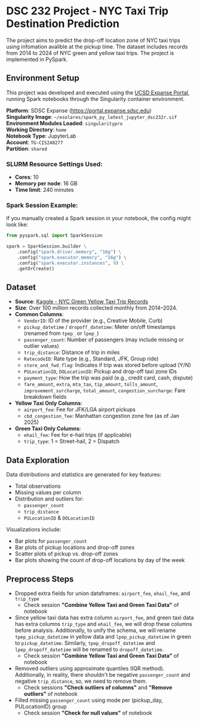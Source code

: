 # DSC 232 Project - NYC Taxi Trip Destination Prediction

The project aims to predict the drop-off location zone of NYC taxi trips using infomation avalible at the pickup time. The dataset includes records from 2014 to 2024 of NYC green and yellow taxi trips. The project is implemented in PySpark.

## Environment Setup

This project was developed and executed using the [UCSD Expanse Portal](https://portal.expanse.sdsc.edu), running Spark notebooks through the Singularity container environment.

**Platform**: SDSC Expanse (https://portal.expanse.sdsc.edu)  
**Singularity Image**: `~/esolares/spark_py_latest_jupyter_dsc232r.sif`  
**Environment Modules Loaded**: `singularitypro`  
**Working Directory**: `home`  
**Notebook Type**: JupyterLab  
**Account**: `TG-CIS240277`  
**Partition**: `shared`

### SLURM Resource Settings Used:
- **Cores**: 10
- **Memory per node**: 16 GB
- **Time limit**: 240 minutes

### Spark Session Example:
If you manually created a Spark session in your notebook, the config might look like:
```python
from pyspark.sql import SparkSession

spark = SparkSession.builder \
    .config("spark.driver.memory", "16g") \
    .config("spark.executor.memory", "16g") \
    .config("spark.executor.instances", 9) \
    .getOrCreate()
```

## Dataset

- **Source**: [Kaggle - NYC Green Yellow Taxi Trip Records](https://www.kaggle.com/datasets/madalagopichand/nyc-green-yellow-taxi-trip-records)
- **Size**: Over 100 million records collected monthly from 2014–2024.
- **Common Columns**:
  - `VendorID`: ID of the provider (e.g., Creative Mobile, Curb)
  - `pickup_datetime` / `dropoff_datetime`: Meter on/off timestamps (renamed from `tpep_` or `lpep_`)
  - `passenger_count`: Number of passengers (may include missing or outlier values)
  - `trip_distance`: Distance of trip in miles
  - `RatecodeID`: Rate type (e.g., Standard, JFK, Group ride)
  - `store_and_fwd_flag`: Indicates if trip was stored before upload (Y/N)
  - `PULocationID`, `DOLocationID`: Pickup and drop-off taxi zone IDs
  - `payment_type`: How the trip was paid (e.g., credit card, cash, dispute)
  - `fare_amount`, `extra`, `mta_tax`, `tip_amount`, `tolls_amount`, `improvement_surcharge`, `total_amount`, `congestion_surcharge`: Fare breakdown fields
- **Yellow Taxi Only Columns**:
  - `airport_fee`: Fee for JFK/LGA airport pickups
  - `cbd_congestion_fee`: Manhattan congestion zone fee (as of Jan 2025)
- **Green Taxi Only Columns**:
  - `ehail_fee`: Fee for e-hail trips (if applicable)
  - `trip_type`: 1 = Street-hail, 2 = Dispatch

## Data Exploration

Data distributions and statistics are generated for key features:
- Total observations
- Missing values per column
- Distribution and outliers for:
  - `passenger_count`
  - `trip_distance`
  - `PULocationID` & `DOLocationID`

Visualizations include:
- Bar plots for `passenger_count`
- Bar plots of pickup locations and drop-off zones
- Scatter plots of pickup vs. drop-off zones
- Bar plots showing the count of drop-off locations by day of the week

## Preprocess Steps

- Dropped extra fields for union dataframes: `airport_fee`, `ehail_fee`, and `trip_type`
  - Check session **"Combine Yellow Taxi and Green Taxi Data"** of notebook
- Since yellow taxi data has extra column `airport_fee`, and green taxi data has extra columns `trip_type` and `ehail_fee`, we will drop these columns before analysis. Additionally, to unify the schema, we will rename `tpep_pickup_datetime` in yellow data and `lpep_pickup_datetime` in green to `pickup_datetime`. Similarly, `tpep_dropoff_datetime` and `lpep_dropoff_datetime` will be renamed to `dropoff_datetime`.
  - Check session **"Combine Yellow Taxi and Green Taxi Data"** of notebook
- Removed outliers using approximate quantiles (IQR method). Additionally, in reality, there shouldn't be negative `passenger_count` and negative `trip_distance`, so, we need to remove them.
    - Check sessions **"Check outliers of columns"** and **"Remove outliers"** of notebook
- Filled missing `passenger_count` using mode per (pickup_day, PULocationID) group
    - Check session **"Check for null values"** of notebook
